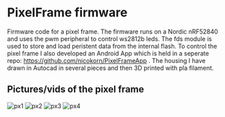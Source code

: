 # PixelFrame firmware
Firmware code for a pixel frame. The firmware runs on a Nordic nRF52840 and uses the pwm peripheral to control ws2812b leds. The fds module is used to store and load peristent data from the internal flash. To control the pixel frame I also developed an Android App which is held in a seperate repo: https://github.com/nicokorn/PixelFrameApp . The housing I have drawn in Autocad in several pieces and then 3D printed with pla filament.

<html>
<body>

<h2>Pictures/vids of the pixel frame</h2>
<img src="https://github.com/nicokorn/NRF52840_WS2812B_BLE/blob/main/docs/20210811_175008.jpg" alt="px1">
<img src="https://github.com/nicokorn/NRF52840_WS2812B_BLE/blob/main/docs/20210811_175349.jpg" alt="px2">
<img src="https://github.com/nicokorn/NRF52840_WS2812B_BLE/blob/main/docs/Screenshot_20210811-180451.jpg" alt="px3">
<img src="https://github.com/nicokorn/NRF52840_WS2812B_BLE/blob/main/docs/Screenshot_20210811-175719.jpg" alt="px4">
</body>
</html>

